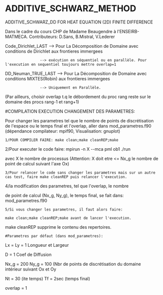 # ADDITIVE_SCHWARZ_METHOD
ADDITIVE_SCHWARZ_DD FOR HEAT EQUATION (2D) FINITE DIFFERENCE

Dans le cadre du cours CHP de Madame Beaugendre à l'ENSEIRB-MATMECA.
Contributeurs: D.Sans, B.Mistral, V.Lederer

Code_Dirichlet_LAST --> Pour La Décomposition de Domaine avec conditions de Dirichlet aux frontieres immergees

                    --> exécution en séquentiel ou en parallèle. Pour l'execution en sequentiel toujours mettre overlap=1
                    
DD_Neuman_TRUE_LAST --> Pour La Décomposition de Domaine avec conditions MIXTES(Robin) aux frontieres immergees

                    --> Uniquement en Parallèle.
                    
(Par ailleurs, choisir overlap t.q le débordement du proc rang reste sur le domaine des procs rang-1 et rang+1)

#COMPILATION EXECUTION CHANGEMENT DES PARAMETRES:

 Pour changer les parametres tel que le nombre de points de discrétisation de l'espace
 ou le temps final et l'overlap, aller dans mod_parametres.f90
 (dépendance compilateur: mpif90, Visualisation: gnuplot)
 
    1/POUR COMPILER FAIRE: make clean;make cleanREP;make

2/Pour executer le code faire: mpirun -n X --mca pml ob1 ./run

avec X le nombre de processus (Attention: X doit etre <= Nx_g le nombre de point de calcul suivant l'axe Ox)

    3/Pour relancer le code sans changer les parametres mais sur un autre
    cas test, faire make cleanREP puis relancer l'execution.

4/la modification des parametres, tel que l'overlap, le nombre

de point de calcul (Nx_g, Ny_g), le temps final, se fait dans:
mod_parametres.f90

    5/Si vous changer les parametres, il faut alors faire:

    make clean;make cleanREP;make avant de lancer l'execution.

make cleanREP supprime le contenu des repertoires.

    #Parametres par défaut (dans mod_parametres):

Lx = Ly = 1   Longueur et Largeur

D = 1   Coef de Diffusion

Nx_g = 200  Ny_g = 100  (Nbr de points de discrétisation du domaine intérieur suivant Ox et Oy

Nt = 30 (ite temps) Tf = 2sec (temps final)

overlap = 1
